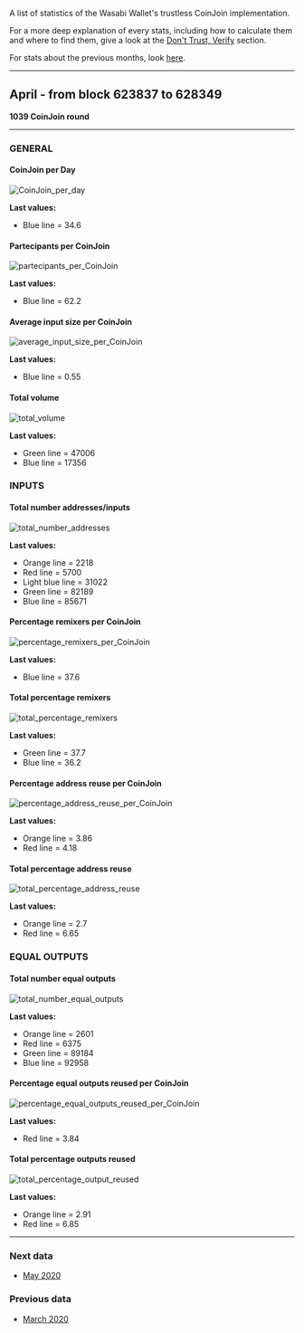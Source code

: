 A list of statistics of the Wasabi Wallet's trustless CoinJoin implementation.

For a more deep explanation of every stats, including how to calculate them and where to find them, give a look at the [Don't Trust, Verify](/Dont_Trust_Verify.md) section.

For stats about the previous months, look [here](/months_list.md).

---

## April - from block 623837 to 628349
**1039 CoinJoin round**

---

### GENERAL

#### CoinJoin per Day
![CoinJoin_per_day](CoinJoin_per_day.png)

**Last values:**

* Blue line = 34.6

#### Partecipants per CoinJoin
![partecipants_per_CoinJoin](partecipants_per_CoinJoin.png)

**Last values:**

* Blue line = 62.2

#### Average input size per CoinJoin
![average_input_size_per_CoinJoin](average_input_size_per_CoinJoin.png)

**Last values:**

* Blue line = 0.55

#### Total volume
![total_volume](total_volume.png)

**Last values:**

* Green line = 47006
* Blue line = 17356

### INPUTS

#### Total number addresses/inputs
![total_number_addresses](total_number_addresses.png)

**Last values:**

* Orange line = 2218
* Red line = 5700
* Light blue line = 31022
* Green line = 82189
* Blue line = 85671

#### Percentage remixers per CoinJoin
![percentage_remixers_per_CoinJoin](percentage_remixers_per_CoinJoin.png)

**Last values:**

* Blue line = 37.6

#### Total percentage remixers
![total_percentage_remixers](total_percentage_remixers.png)

**Last values:**

* Green line = 37.7
* Blue line = 36.2

#### Percentage address reuse per CoinJoin
![percentage_address_reuse_per_CoinJoin](percentage_address_reuse_per_CoinJoin.png)

**Last values:**

* Orange line = 3.86
* Red line = 4.18

#### Total percentage address reuse
![total_percentage_address_reuse](total_percentage_address_reuse.png)

**Last values:**

* Orange line = 2.7
* Red line = 6.65

### EQUAL OUTPUTS

#### Total number equal outputs
![total_number_equal_outputs](total_number_equal_output_reused.png)

**Last values:**

* Orange line = 2601
* Red line = 6375
* Green line = 89184
* Blue line = 92958

#### Percentage equal outputs reused per CoinJoin
![percentage_equal_outputs_reused_per_CoinJoin](percentage_equal_outputs_reused_per_CoinJoin.png)

**Last values:**

* Red line = 3.84

#### Total percentage outputs reused
![total_percentage_output_reused](total_percentage_outputs_reused.png)

**Last values:**

* Orange line = 2.91
* Red line = 6.85

---

### Next data

* [May 2020](/README.md)

### Previous data

* [March 2020](/2020/March/README.md)
